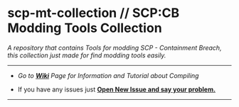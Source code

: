 # scp-mt-collection // SCP:CB Modding Tools Collection
_A repository that contains Tools for modding SCP - Containment Breach, this collection just made for find modding tools easily._
***

* *Go to **[Wiki](/scp-mt-collection/wiki/)** Page for Information and Tutorial about Compiling*

- If you have any issues just **[Open New Issue and say your problem.](/scp-mt-collection/issues)**
***
